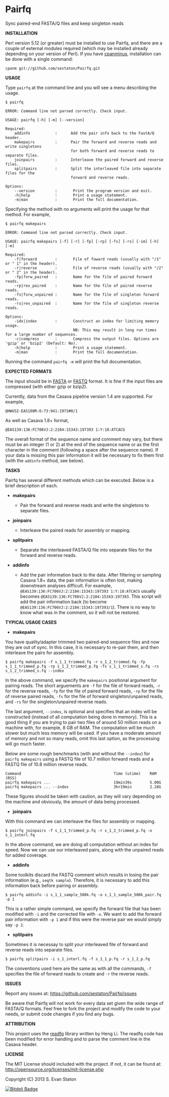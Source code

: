 Pairfq
======

Sync paired-end FASTA/Q files and keep singleton reads

**INSTALLATION**

Perl version 5.12 (or greater) must be installed to use Pairfq, and there are a couple of external modules required (which may be installed already depending on your version of Perl). If you have [cpanminus](http://search.cpan.org/~miyagawa/App-cpanminus-1.6935/lib/App/cpanminus.pm), installation can be done with a single command:

    cpanm git://github.com/sestaton/Pairfq.git

**USAGE**

Type `pairfq` at the command line and you will see a menu describing the usage. 

    $ pairfq

    ERROR: Command line not parsed correctly. Check input.

    USAGE: pairfq [-h] [-m] [--version]

    Required:
        addinfo           :      Add the pair info back to the FastA/Q header.
        makepairs         :      Pair the forward and reverse reads and write singletons 
                                 for both forward and reverse reads to separate files.
        joinpairs         :      Interleave the paired forward and reverse files.
        splitpairs        :      Split the interleaved file into separate files for the 
                                 forward and reverse reads.
    
    Options:
        --version         :       Print the program version and exit.
        -h|help           :       Print a usage statement.
        -m|man            :       Print the full documentation.

Specifying the method with no arguments will print the usage for that method. For example, 

    $ pairfq makepairs

    ERROR: Command line not parsed correctly. Check input.

    USAGE: pairfq makepairs [-f] [-r] [-fp] [-rp] [-fs] [-rs] [-im] [-h] [-m]

    Required:
        -f|forward        :       File of foward reads (usually with "/1" or " 1" in the header).
        -r|reverse        :       File of reverse reads (usually with "/2" or " 2" in the header).
        -fp|forw_paired   :       Name for the file of paired forward reads.
        -rp|rev_paired    :       Name for the file of paired reverse reads.
        -fs|forw_unpaired :       Name for the file of singleton forward reads.
        -rs|rev_unpaired  :       Name for the file of singleton reverse reads.

    Options:
        -idx|index        :       Construct an index for limiting memory usage.
                                  NB: This may result in long run times for a large number of sequences. 
        -c|compress       :       Compress the output files. Options are 'gzip' or 'bzip2' (Default: No).
        -h|help           :       Print a usage statement.
        -m|man            :       Print the full documentation.

Running the command `pairfq -m` will print the full documentation.

**EXPECTED FORMATS**

The input should be in [FASTA](http://en.wikipedia.org/wiki/FASTA_format) or [FASTQ](http://en.wikipedia.org/wiki/FASTQ_format) format. It is fine if the input files are compressed (with either gzip or bzip2).

Currently, data from the Casava pipeline version 1.4 are supported. For example,

    @HWUSI-EAS100R:6:73:941:1973#0/1

As well as Casava 1.8+ format,

    @EAS139:136:FC706VJ:2:2104:15343:197393 1:Y:18:ATCACG

The overall format of the sequence name and comment may vary, but there must be an integer (1 or 2) at the end of the sequence name or as the first character in the comment (following a space after the sequence name). If your data is missing this pair information it will be necessary to fix them first (with the `addinfo` method, see below).

**TASKS**

Pairfq has several different methods which can be executed. Below is a brief description of each.

* **makepairs**

  * Pair the forward and reverse reads and write the singletons to separate files.

* **joinpairs**

  * Interleave the paired reads for assembly or mapping.

* **splitpairs**

  * Separate the interleaved FASTA/Q file into separate files for the forward and reverse reads.

* **addinfo**

  * Add the pair information back to the data. After filtering or sampling Casava 1.8+ data, the pair information is often lost, making downstream analyses difficult. For example, `@EAS139:136:FC706VJ:2:2104:15343:197393 1:Y:18:ATCACG` usually becomes `@EAS139:136:FC706VJ:2:2104:15343:197393`. This script will add the pair information back (to become `@EAS139:136:FC706VJ:2:2104:15343:197393/1`). There is no way to know what was in the comment, so it will not be restored. 

**TYPICAL USAGE CASES**

* **makepairs**

You have quality/adapter trimmed two paired-end sequence files and now they are out of sync. In this case, it is necessary to re-pair them, and then interleave the pairs for assembly.

    $ pairfq makepairs -f s_1_1_trimmed.fq -r s_1_2_trimmed.fq -fp s_1_1_trimmed_p.fq -rp s_1_2_trimmed_p.fq -fs s_1_1_trimmed_s.fq -rs s_1_2_trimmed_s.fq --index

In the above command, we specify the `makepairs` positional argument for pairing reads. The short arguements are `-f` for the file of forward reads, `-r` for the reverse reads, `-fp` for the file of paired forward reads, `-rp` for the file of reverse paired reads, `-fs` for the file of forward singleton/unpaired reads, and `-rs` for the singleton/unpaired reverse reads. 

The last argument, `--index`, is optional and specifies that an index will be constructed (instead of all computation being done in memory). This is a good thing if you are trying to pair two files of around 50 million reads on a machine with, for example, 8 GB of RAM. The computation will be much slower but much less memory will be used. If you have a moderate amount of memory and not so many reads, omit this last option, as the processing will go much faster.

Below are some rough benchmarks (with and without the `--index`) for `pairfq makepairs` using a FASTQ file of 10.7 million forward reads and a FASTQ file of 10.8 million reverse reads.

    Command                                         Time (utime)    RAM (RSS)
    pairfq makepairs ...                            19min39s        5.00G
    pairfq makepairs ... --index                    3hr19min        2.28G

These figures should be taken with caution, as they will vary depending on the machine and obviously, the amount of data being processed.
 
* **joinpairs**

With this command we can interleave the files for assembly or mapping.

    $ pairfq joinpairs -f s_1_1_trimmed_p.fq -r s_1_2_trimmed_p.fq -o s_1_interl.fq

In the above command, we are doing all computation without an index for speed. Now we can use our interleaved pairs, along with the unpaired reads for added coverage. 

* **addinfo**

Some toolkits discard the FASTQ comment which results in losing the pair information (e.g., `seqtk sample`). Therefore, it is necessary to add this information back before pairing or assembly. 

    $ pairfq addinfo -i s_1_1_sample_500k.fq -o s_1_1_sample_500k_pair.fq -p 1

This is a rather simple command, we specify the forward file that has been modified with `-i` and the corrected file with `-o`. We want to add the forward pair information with `-p 1` and if this were the reverse pair we would simply say `-p 2`.

* **splitpairs**

Sometimes it is necessay to split your interleaved file of forward and reverse reads into separate files.

    $ pairfq splitpairs -i s_1_interl.fq -f s_1_1_p.fq -r s_1_2_p.fq

The conventions used here are the same as with all the commands, `-f` specifies the file of forward reads to create and `-r` the reverse reads.  

**ISSUES**

Report any issues at: https://github.com/sestaton/Pairfq/issues

Be aware that Pairfq will not work for every data set given the wide range of FASTA/Q formats. Feel free to fork the project and modify the code to your needs, or submit code changes if you find any bugs. 

**ATTRIBUTION**

This project uses the [readfq](https://github.com/lh3/readfq) library written by Heng Li. The readfq code has been modified for error handling and to parse the comment line in the Casava header.

**LICENSE**

The MIT License should included with the project. If not, it can be found at: http://opensource.org/licenses/mit-license.php

Copyright (C) 2013 S. Evan Staton

[![Bitdeli Badge](https://d2weczhvl823v0.cloudfront.net/sestaton/pairfq/trend.png)](https://bitdeli.com/free "Bitdeli Badge")